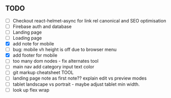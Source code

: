 ## TODO

- [ ] Checkout react-helmet-async for link rel canonical and SEO optimisation
- [ ] Firebase auth and database
- [ ] Landing page
- [ ] Loading page
- [x] add note for mobile
- [ ] bug: mobile vh height is off due to browser menu
- [x] add footer for mobile
- [ ] too many dom nodes - fix alternates tool
- [ ] main nav add category input text color
- [ ] git markup cheatsheet TOOL
- [ ] landing page note as first note?? explain edit vs preview modes
- [ ] tablet landscape vs portrait - maybe adjust tablet min width.
- [ ] look up flex wrap
